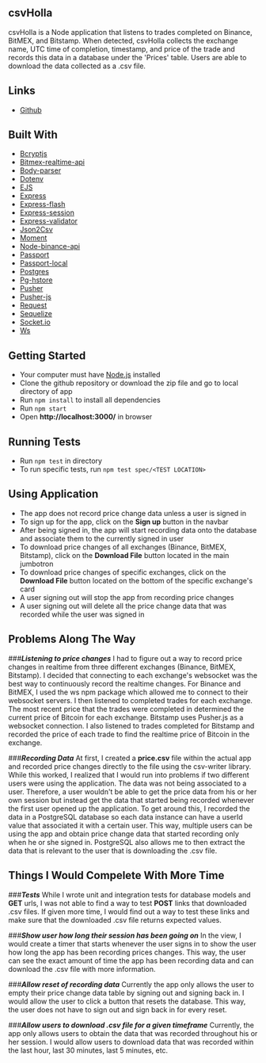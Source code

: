 ## csvHolla

csvHolla is a Node application that listens to trades completed on Binance, BitMEX, and Bitstamp. When detected, csvHolla collects the exchange name, UTC time of completion, timestamp, and price of the trade and records this data in a database under the 'Prices' table. Users are able to download the data collected as a .csv file.

## Links

* [Github](https://github.com/brandonkimmmm/bitholla)

## Built With

* [Bcryptjs](https://www.npmjs.com/package/bcryptjs)
* [Bitmex-realtime-api](https://www.npmjs.com/package/bitmex-realtime-api)
* [Body-parser](https://www.npmjs.com/package/body-parser)
* [Dotenv](https://www.npmjs.com/package/dotenv)
* [EJS](https://www.npmjs.com/package/ejs)
* [Express](https://www.npmjs.com/package/express)
* [Express-flash](https://www.npmjs.com/package/express-flash)
* [Express-session](https://www.npmjs.com/package/express-session)
* [Express-validator](https://www.npmjs.com/package/express-validator)
* [Json2Csv](https://www.npmjs.com/package/json2csv)
* [Moment](https://www.npmjs.com/package/moment)
* [Node-binance-api](https://www.npmjs.com/package/node-binance-api)
* [Passport](https://www.npmjs.com/package/passport)
* [Passport-local](https://www.npmjs.com/package/passport-local)
* [Postgres](https://www.npmjs.com/package/pg)
* [Pg-hstore](https://www.npmjs.com/package/pg-hstore)
* [Pusher](https://www.npmjs.com/package/pusher)
* [Pusher-js](https://www.npmjs.com/package/pusher-js)
* [Request](https://www.npmjs.com/package/request)
* [Sequelize](https://www.npmjs.com/package/sequelize)
* [Socket.io](https://www.npmjs.com/package/socket.io)
* [Ws](https://www.npmjs.com/package/ws)

## Getting Started

* Your computer must have [Node.js](https://nodejs.org/en/download/) installed
* Clone the github repository or download the zip file and go to local directory of app
* Run `npm install` to install all dependencies
* Run `npm start`
* Open **http://localhost:3000/** in browser

## Running Tests

* Run `npm test` in directory
* To run specific tests, run `npm test spec/<TEST LOCATION>`

## Using Application

* The app does not record price change data unless a user is signed in
* To sign up for the app, click on the **Sign up** button in the navbar
* After being signed in, the app will start recording data onto the database and associate them to the currently signed in user
* To download price changes of all exchanges (Binance, BitMEX, Bitstamp), click on the **Download File** button located in the main jumbotron
* To download price changes of specific exchanges, click on the **Download File** button located on the bottom of the specific exchange's card
* A user signing out will stop the app from recording price changes
* A user signing out will delete all the price change data that was recorded while the user was signed in

## Problems Along The Way

###___Listening to price changes___
I had to figure out a way to record price changes in realtime from three different exchanges (Binance, BitMEX, Bitstamp). I decided that connecting to each exchange's websocket was the best way to continuously record the realtime changes. For Binance and BitMEX, I used the ws npm package which allowed me to connect to their websocket servers. I then listened to completed trades for each exchange. The most recent price that the trades were completed in determined the current price of Bitcoin for each exchange. Bitstamp uses Pusher.js as a websocket connection. I also listened to trades completed for Bitstamp and recorded the price of each trade to find the realtime price of Bitcoin in the exchange.

###___Recording Data___
At first, I created a **price.csv** file within the actual app and recorded price changes directly to the file using the csv-writer library. While this worked, I realized that I would run into problems if two different users were using the application. The data was not being associated to a user. Therefore, a user wouldn't be able to get the price data from his or her own session but instead get the data that started being recorded whenever the first user opened up the application. To get around this, I recorded the data in a PostgreSQL database so each data instance can have a userId value that associated it with a certain user. This way, multiple users can be using the app and obtain price change data that started recording only when he or she signed in. PostgreSQL also allows me to then extract the data that is relevant to the user that is downloading the .csv file. 

## Things I Would Compelete With More Time

###___Tests___
While I wrote unit and integration tests for database models and **GET** urls, I was not able to find a way to test **POST** links that downloaded .csv files. If given more time, I would find out a way to test these links and make sure that the downloaded .csv file returns expected values. 

###___Show user how long their session has been going on___
In the view, I would create a timer that starts whenever the user signs in to show the user how long the app has been recording prices changes. This way, the user can see the exact amount of time the app has been recording data and can download the .csv file with more information.

###___Allow reset of recording data___
Currently the app only allows the user to empty their price change data table by signing out and signing back in. I would allow the user to click a button that resets the database. This way, the user does not have to sign out and sign back in for every reset.

###___Allow users to download .csv file for a given timeframe___
Currently, the app only allows users to obtain the data that was recorded throughout his or her session. I would allow users to download data that was recorded within the last hour, last 30 minutes, last 5 minutes, etc.



